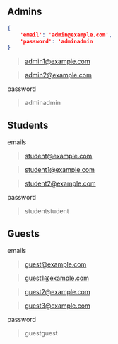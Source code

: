 ## Admins
```json
{
    'email': 'admin@example.com',
    'password': 'adminadmin
}
```

> admin1@example.com

> admin2@example.com

password
> adminadmin


## Students


emails
> student@example.com

> student1@example.com

> student2@example.com

password
> studentstudent



## Guests


emails
> guest@example.com

> guest1@example.com

> guest2@example.com

> guest3@example.com

password
> guestguest